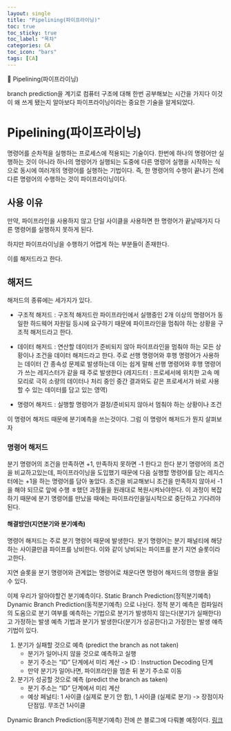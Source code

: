 ```yaml
---
layout: single
title: "Pipelining(파이프라이닝)"
toc: true
toc_sticky: true
toc_label: "목차"
categories: CA
toc_icon: "bars"
tags: [CA]
---
```

📘 Pipelining(파이프라이닝)

branch prediction을 계기로 컴퓨터 구조에 대해 한번 공부해보는 시간을 가지다
이것이 왜 쓰게 됐는지 알아보다 파이프라이닝이라는 중요한 기술을 알게되었다.

# Pipelining(파이프라이닝)

명령어를 순차적을 실행하는 프로세스에 적용되는 기술이다.
한번에 하나의 명령어만 실행하는 것이 아니라 하나의 명령어가 실행되는 도중에 다른 명령어 실행을 시작하는 식으로
동시에 여러개의 명령어를 실행하는 기법이다. 
즉, 한 명령어의 수행이 끝나기 전에 다른 명령어의 수행하는 것이 파이프라이닝이다.

## 사용 이유
만약, 파이프라인을 사용하지 않고 단일 사이클을 사용하면 한 명령어가 끝날때가지 다른 명령어를 실행하지 못하게 된다.

하지만 파이프라이닝을 수행하기 어렵게 하는 부분들이 존재한다.

이를 해저드라고 한다.

## 해저드
해저드의 종류에는 세가지가 있다.

- 구조적 해저드 : 구조적 해저드란 파이프라인에서 실행중인 2개 이상의 명령어가 동일한 하드웨어 자원일 등시에 요구하기 때문에 파이프라인을 멈춰야 하는 상황을 구조적 해저드라고 한다.

- 데이터 해저드 : 연산할 데이터가 준비되지 않아 파이프라인을 멈춰야 하는 모든 상황이나 조건을 데이터 해저드라고 한다. 주로 선행 명령어와 후행 명령어가 사용하는 데이터 간 종속성 문제로 발생하는데 이는 쉽게 말해 선행 명령어와 후행 명령어가 쓰는 레지스터가 같을 때 주로 발생한다
(레지드터 : 프로세서에 위치한 고속 메모리로 극히 소량의 데이터나 처리 중인 중간 결과와도 같은 프로세서가 바로 사용할 수 있는 데이터를 담고 있는 영역)

- 명령어 해저드 : 실행할 명령어가 결정/준비되지 않아서 멈춰야 하는 상황이나 조건 

이 명령어 해저드 때문에 분기예측을 쓰는것이다. 그럼 이 명령어 해저드가 뭔지 살펴보자

### 명령어 해저드
분기 명령어의 조건을 만족하면 +1, 만족하지 못하면 -1 한다고 한다
분기 명령어의 조건을 비교하고있는데, 파이프라이닝을 도입했기 때문에 다음 실행할 명령어를 담는 레지스터에는 +1을 하는 명령어를 담아 놓았다.
조건을 비교해보니 조건을 만족하지 않아서 -1을 해야 되므로 앞에 수행 ㅎ했던 과정들을 원래대로 복원시켜놔야한다. 
이 과정이 복잡하기 때문에 분기 명령어를 만났을 때에는 파이프라인을일시적으로 중단하고 기다려야 된다.


#### 해결방안(지연분기와 분기예측)
명령어 해저드는 주로 분기 명령어 때문에 발생한다.
분기 명령어는 분기 패널티에 해당하는 사이클만큼 파이프를 낭비한다.
이와 같이 낭비되는 파이프를 분기 지연 슬롯이라고한다.

지연 슬롯을 분기 명령어와 관계없는 명령어로 채운다면 명령어 해저드의 영향을 줄일 수 있다.

이제 우리가 알아야할건 분기예측이다.
Static Branch Prediction(정적분기예측)
Dynamic Branch Prediction(동적분기예측)
으로 나뉜다.
정적 분기 예측은 컴파일러의 도움으로 분기 여부를 예측하는 기법으로 분기가 발생하지 않는다(분기가 실패한다)고 가정하는 발생 예측 기법과 분기가 발생한다(분기가 성공한다)고 가정한는 발생 얘측기법이 있다.
1. 분기가 실패할 것으로 예측 (predict the branch as not taken)
    - 분기가 일어나지 않을 것으로 예측하고 실행
    - 분기 주소는 “ID” 단계에서 미리 계산 -> ID : Instruction Decoding 단계
    - 만약 분기가 일어나면, 파이프라인을 멈춘 뒤 분기 주소로 이동
2. 분기가 성공할 것으로 예측 (predict the branch as taken)
    - 분기 주소는 “ID” 단계에서 미리 계산
    - 예상 페널티: 1 사이클 (실제로 분기 안 함), 1 사이클 (실제로 분기) -> 장점이자 단점임. 무조건 1사이클

Dynamic Branch Prediction(동적분기예측) 전에 쓴 블로그에 다뤄볼 예정이다. 
[링크](https://0sik.github.io/backendstudy/backendstudy-Branch-Prediction(%EB%B6%84%EA%B8%B0%EC%98%88%EC%B8%A1)/)



